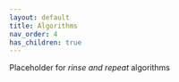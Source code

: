 ```yaml
---
layout: default
title: Algorithms
nav_order: 4
has_children: true
---
```

<div align='justify'>
Placeholder for <em> rinse and repeat </em> algorithms
</div>  


 

